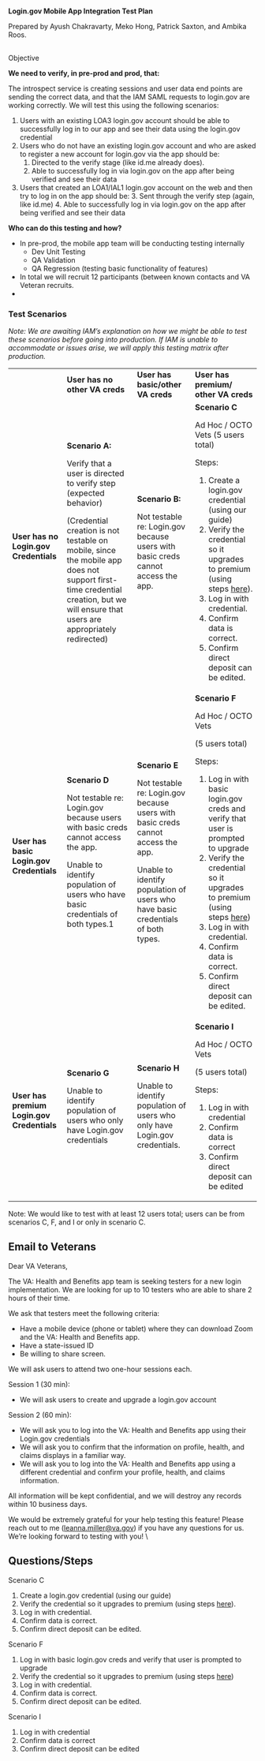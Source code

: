 

#
**Login.gov Mobile App Integration Test Plan**

Prepared by Ayush Chakravarty, Meko Hong, Patrick Saxton, and Ambika Roos.


## 
Objective


**We need to verify, in pre-prod and prod, that:**

The introspect service is creating sessions and user data end points are sending the correct data, and that the IAM SAML requests to login.gov are working correctly. We will test this using the following scenarios:



1. Users with an existing LOA3 login.gov account should be able to successfully log in to our app and see their data using the login.gov credential
2. Users who do not have an existing login.gov account and who are asked to register a new account for login.gov via the app should be:
    1. Directed to the verify stage (like id.me already does). 
    2. Able to successfully log in via login.gov on the app after being verified and see their data
3. Users that created an LOA1/IAL1 login.gov account on the web and then try to log in on the app should be:
    3. Sent through the verify step (again, like id.me) 
    4. Able to successfully log in via login.gov on the app after being verified and see their data

**Who can do this testing and how?**



* In pre-prod, the mobile app team will be conducting testing internally
    * Dev Unit Testing
    * QA Validation
    * QA Regression (testing basic functionality of features)
* In total we will recruit 12 participants (between known contacts and VA Veteran recruits.
* 


### Test Scenarios

_Note: We are awaiting IAM’s explanation on how we might be able to test these scenarios before going into production. If IAM is unable to accommodate or issues arise, we will apply this testing matrix after production._


<table>
  <tr>
   <td>
   </td>
   <td><strong>User has no other VA creds</strong>
   </td>
   <td><strong>User has basic/other VA creds</strong>
   </td>
   <td><strong>User has premium/ other VA creds</strong>
   </td>
  </tr>
  <tr>
   <td><strong>User has no Login.gov Credentials</strong>
   </td>
   <td><strong>Scenario A:</strong>
<p>
Verify that a user is directed to verify step (expected behavior)
<p>
(Credential creation is not testable on mobile, since the mobile app does not support first-time credential creation, but we will ensure that users are appropriately redirected)
   </td>
   <td><strong>Scenario B:</strong>
<p>
Not testable re: Login.gov because users with basic creds cannot access the app.
   </td>
   <td><strong>Scenario C</strong>
<p>
Ad Hoc / OCTO Vets (5 users total)
<p>
Steps:
<ol>

<li>Create a login.gov credential (using our guide)

<li>Verify the credential so it upgrades to premium (using steps <a href="https://www.login.gov/help/verify-your-identity/how-to-verify-your-identity/">here</a>).

<li>Log in with credential.

<li>Confirm data is correct.

<li>Confirm direct deposit can be edited.
</li>
</ol>
   </td>
  </tr>
  <tr>
   <td><strong>User has basic Login.gov Credentials</strong>
   </td>
   <td><strong>Scenario D</strong>
<p>
Not testable re: Login.gov because users with basic creds cannot access the app.
<p>
Unable to identify population of users who have basic credentials of both types.1
   </td>
   <td><strong>Scenario E</strong>
<p>
Not testable re: Login.gov because users with basic creds cannot access the app.
<p>
Unable to identify population of users who have basic credentials of both types.
   </td>
   <td><strong>Scenario F</strong>
<p>
Ad Hoc / OCTO Vets
<p>
(5 users total)
<p>
Steps:
<ol>

<li>Log in with basic login.gov creds and verify that user is prompted to upgrade

<li>Verify the credential so it upgrades to premium (using steps <a href="https://www.login.gov/help/verify-your-identity/how-to-verify-your-identity/">here</a>)

<li>Log in with credential.

<li>Confirm data is correct.

<li>Confirm direct deposit can be edited.
</li>
</ol>
   </td>
  </tr>
  <tr>
   <td><strong>User has premium Login.gov Credentials</strong>
   </td>
   <td><strong>Scenario G</strong>
<p>
Unable to identify population of users who only have Login.gov credentials
   </td>
   <td><strong>Scenario H</strong>
<p>
Unable to identify population of users who only have Login.gov credentials.
   </td>
   <td><strong>Scenario I</strong>
<p>
Ad Hoc / OCTO Vets
<p>
(5 users total)
<p>
Steps:
<ol>

<li>Log in with credential

<li>Confirm data is correct

<li>Confirm direct deposit can be edited
</li>
</ol>
   </td>
  </tr>
</table>


Note: We would like to test with at least 12 users total; users can be from scenarios C, F, and I or only in scenario C.


## Email to Veterans

Dear VA Veterans,

The VA: Health and Benefits app team is seeking testers for a new login implementation. We are looking for up to 10 testers who are able to share 2 hours of their time.

We ask that testers meet the following criteria:



* Have a mobile device (phone or tablet) where they can download Zoom and the VA: Health and Benefits app.
* Have a state-issued ID
* Be willing to share screen.

We will ask users to attend two one-hour sessions each.

Session 1 (30 min):



* We will ask users to create and upgrade a login.gov account

Session 2 (60 min):



* We will ask you to log into the VA: Health and Benefits app using their Login.gov credentials
* We will ask you to confirm that the information on profile, health, and claims displays in a familiar way.
* We will ask you to log into the VA: Health and Benefits app using a different credential and confirm your profile, health, and claims information.

All information will be kept confidential, and we will destroy any records within 10 business days.

We would be extremely grateful for your help testing this feature! Please reach out to me ([leanna.miller@va.gov](mailto:leanna.miller@va.gov)) if you have any questions for us. We’re looking forward to testing with you! \



## Questions/Steps

Scenario C



1. Create a login.gov credential (using our guide)
2. Verify the credential so it upgrades to premium (using steps [here](https://www.login.gov/help/verify-your-identity/how-to-verify-your-identity/)).
3. Log in with credential.
4. Confirm data is correct.
5. Confirm direct deposit can be edited.

Scenario F



1. Log in with basic login.gov creds and verify that user is prompted to upgrade
2. Verify the credential so it upgrades to premium (using steps [here](https://www.login.gov/help/verify-your-identity/how-to-verify-your-identity/))
3. Log in with credential.
4. Confirm data is correct.
5. Confirm direct deposit can be edited.

Scenario I



1. Log in with credential
2. Confirm data is correct
3. Confirm direct deposit can be edited

